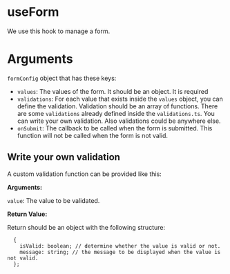 # useForm

We use this hook to manage a form.

# Arguments
`formConfig` object that has these keys:
- `values`: The values of the form. It should be an object. It is required
- `validations`: For each value that exists inside the `values` object, you can define the validation. Validation should be an array of functions. There are some `validations` already defined inside the `validations.ts`. You can write your own validation. Also validations could be anywhere else.
- `onSubmit`: The callback to be called when the form is submitted. This function will not be called when the form is not valid.

## Write your own validation

A custom validation function can be provided like this:

**Arguments:**

`value`: The value to be validated.

**Return Value:**

Return should be an object with the following structure:

```
  {
    isValid: boolean; // determine whether the value is valid or not.
    message: string; // the message to be displayed when the value is not valid.
  };
```
